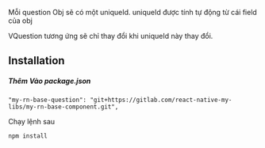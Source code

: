Mỗi question Obj sẽ có một uniqueId. uniqueId được tính tự động từ cái field của obj        

VQuestion tương ứng sẽ chỉ thay đổi khi uniqueId này thay đổi.
 

## Installation

##### Thêm Vào package.json
```
"my-rn-base-question": "git+https://gitlab.com/react-native-my-libs/my-rn-base-component.git",
```

Chạy  lệnh sau
```
npm install
```
